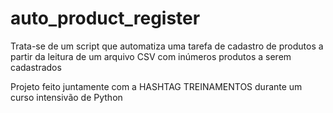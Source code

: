 # auto_product_register

Trata-se de um script que automatiza uma tarefa de cadastro de produtos a partir da leitura de um arquivo CSV com inúmeros produtos a serem cadastrados

Projeto feito juntamente com a HASHTAG TREINAMENTOS durante um curso intensivão de Python